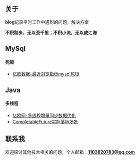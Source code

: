 ## 关于

**blog**记录平时工作中遇到的问题，解决方案

**不积跬步，无以至千里；不积小流，无以成江海**

## MySql
#### 死锁
* [亿欧数据-最近浏览指标mysql死锁](https://gitee.com/mengban0727/blog/blob/master/mysql/亿欧数据-最近浏览指标mysql死锁.md)

## Java
#### 多线程
* [亿欧网-多线程增量同步数据优化](https://gitee.com/mengban0727/blog/blob/master/java/亿欧网-多线程增量同步数据优化.md)
* [CompletableFuture实际落地场景](https://gitee.com/mengban0727/blog/blob/master/java/CompletableFuture实际落地场景.md)

## 联系我
欢迎探讨其他技术相关的问题，个人邮箱：**1103820783@qq.com**